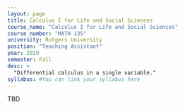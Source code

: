 ```yaml
---
layout: page
title: Calculus I for Life and Social Sciences
course_name: "Calculus I for Life and Social Sciences"
course_number: "MATH 135"
university: Rutgers University
position: "Teaching Assistant"
year: 2019
semester: Fall
desc: >
  "Differential calculus in a single variable."
syllabus: #You can link your syllabus here
---
```


TBD
